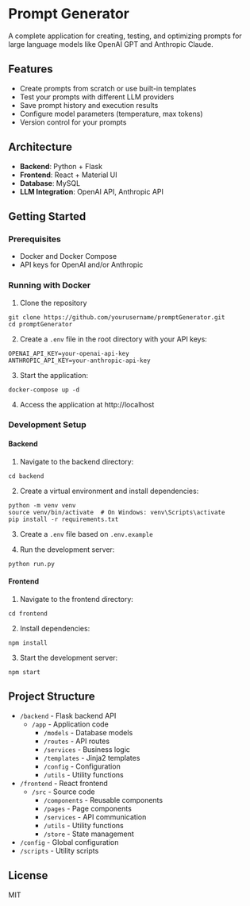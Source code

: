 # Prompt Generator

A complete application for creating, testing, and optimizing prompts for large language models like OpenAI GPT and Anthropic Claude.

## Features

- Create prompts from scratch or use built-in templates
- Test your prompts with different LLM providers
- Save prompt history and execution results
- Configure model parameters (temperature, max tokens)
- Version control for your prompts

## Architecture

- **Backend**: Python + Flask
- **Frontend**: React + Material UI
- **Database**: MySQL
- **LLM Integration**: OpenAI API, Anthropic API

## Getting Started

### Prerequisites

- Docker and Docker Compose
- API keys for OpenAI and/or Anthropic

### Running with Docker

1. Clone the repository
```
git clone https://github.com/yourusername/promptGenerator.git
cd promptGenerator
```

2. Create a `.env` file in the root directory with your API keys:
```
OPENAI_API_KEY=your-openai-api-key
ANTHROPIC_API_KEY=your-anthropic-api-key
```

3. Start the application:
```
docker-compose up -d
```

4. Access the application at http://localhost

### Development Setup

#### Backend

1. Navigate to the backend directory:
```
cd backend
```

2. Create a virtual environment and install dependencies:
```
python -m venv venv
source venv/bin/activate  # On Windows: venv\Scripts\activate
pip install -r requirements.txt
```

3. Create a `.env` file based on `.env.example`

4. Run the development server:
```
python run.py
```

#### Frontend

1. Navigate to the frontend directory:
```
cd frontend
```

2. Install dependencies:
```
npm install
```

3. Start the development server:
```
npm start
```

## Project Structure

- `/backend` - Flask backend API
  - `/app` - Application code
    - `/models` - Database models
    - `/routes` - API routes
    - `/services` - Business logic
    - `/templates` - Jinja2 templates
    - `/config` - Configuration
    - `/utils` - Utility functions
- `/frontend` - React frontend
  - `/src` - Source code
    - `/components` - Reusable components
    - `/pages` - Page components
    - `/services` - API communication
    - `/utils` - Utility functions
    - `/store` - State management
- `/config` - Global configuration
- `/scripts` - Utility scripts

## License

MIT
